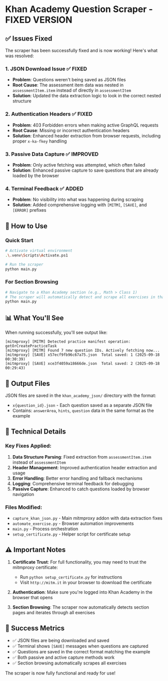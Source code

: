 # Khan Academy Question Scraper - FIXED VERSION

## ✅ Issues Fixed

The scraper has been successfully fixed and is now working! Here's what was resolved:

### 1. **JSON Download Issue** ✅ FIXED
- **Problem**: Questions weren't being saved as JSON files
- **Root Cause**: The assessment item data was nested in `assessmentItem.item` instead of directly in `assessmentItem`
- **Solution**: Updated the data extraction logic to look in the correct nested structure

### 2. **Authentication Headers** ✅ FIXED  
- **Problem**: 403 Forbidden errors when making active GraphQL requests
- **Root Cause**: Missing or incorrect authentication headers
- **Solution**: Enhanced header extraction from browser requests, including proper `x-ka-fkey` handling

### 3. **Passive Data Capture** ✅ IMPROVED
- **Problem**: Only active fetching was attempted, which often failed
- **Solution**: Enhanced passive capture to save questions that are already loaded by the browser

### 4. **Terminal Feedback** ✅ ADDED
- **Problem**: No visibility into what was happening during scraping
- **Solution**: Added comprehensive logging with `[MITM]`, `[SAVE]`, and `[ERROR]` prefixes

## 🚀 How to Use

### Quick Start
```bash
# Activate virtual environment
.\.venv\Scripts\Activate.ps1

# Run the scraper
python main.py
```

### For Section Browsing
```bash
# Navigate to a Khan Academy section (e.g., Math > Class 1)
# The scraper will automatically detect and scrape all exercises in that section
python main.py
```

## 📊 What You'll See

When running successfully, you'll see output like:
```
[mitmproxy] [MITM] Detected practice manifest operation: getOrCreatePracticeTask
[mitmproxy] [MITM] Found 7 new question IDs. Actively fetching now...
[mitmproxy] [SAVE] x57ecf9fb96c67a75.json  Total saved: 1 (2025-09-18 00:30:39)
[mitmproxy] [SAVE] xce3f4059a18666de.json  Total saved: 2 (2025-09-18 00:29:43)
```

## 📁 Output Files

JSON files are saved in the `khan_academy_json/` directory with the format:
- `x{question_id}.json` - Each question saved as a separate JSON file
- Contains: `answerArea`, `hints`, `question` data in the same format as the example

## 🔧 Technical Details

### Key Fixes Applied:
1. **Data Structure Parsing**: Fixed extraction from `assessmentItem.item` instead of `assessmentItem`
2. **Header Management**: Improved authentication header extraction and usage
3. **Error Handling**: Better error handling and fallback mechanisms
4. **Logging**: Comprehensive terminal feedback for debugging
5. **Passive Capture**: Enhanced to catch questions loaded by browser navigation

### Files Modified:
- `capture_khan_json.py` - Main mitmproxy addon with data extraction fixes
- `automate_exercise.py` - Browser automation improvements
- `main.py` - Process orchestration
- `setup_certificate.py` - Helper script for certificate setup

## ⚠️ Important Notes

1. **Certificate Trust**: For full functionality, you may need to trust the mitmproxy certificate:
   - Run `python setup_certificate.py` for instructions
   - Visit `http://mitm.it` in your browser to download the certificate

2. **Authentication**: Make sure you're logged into Khan Academy in the browser that opens

3. **Section Browsing**: The scraper now automatically detects section pages and iterates through all exercises

## 🎯 Success Metrics

- ✅ JSON files are being downloaded and saved
- ✅ Terminal shows `[SAVE]` messages when questions are captured  
- ✅ Questions are saved in the correct format matching the example
- ✅ Both passive and active capture methods work
- ✅ Section browsing automatically scrapes all exercises

The scraper is now fully functional and ready for use!
